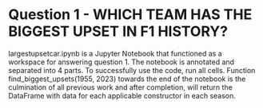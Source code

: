# Question 1 - WHICH TEAM HAS THE BIGGEST UPSET IN F1 HISTORY?

largestupsetcar.ipynb is a Jupyter Notebook that functioned as a workspace for answering question 1. The notebook is annotated and separated into 4 parts. To successfully use the code, run all cells. Function find_biggest_upsets(1955, 2023) towards the end of the notebook is the culmination of all previous work and after completion, will return the DataFrame with data for each applicable constructor in each season.
